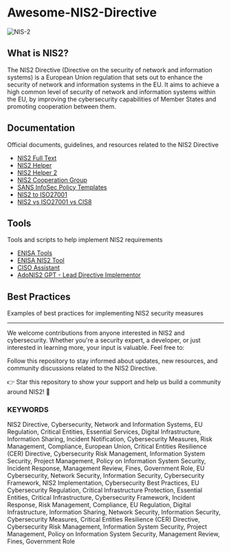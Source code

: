 # Awesome-NIS2-Directive

![NIS-2](https://github.com/user-attachments/assets/ed7695ba-d68e-4dc5-a18f-71b715fb2e85)

## What is NIS2?

The NIS2 Directive (Directive on the security of network and information systems) is a European Union regulation that sets out to enhance the security of network and information systems in the EU. It aims to achieve a high common level of security of network and information systems within the EU, by improving the cybersecurity capabilities of Member States and promoting cooperation between them.

## Documentation
Official documents, guidelines, and resources related to the NIS2 Directive
- [NIS2 Full Text](https://eur-lex.europa.eu/legal-content/EN/TXT/PDF/?uri=CELEX:32022L2555&from=EN)
- [NIS2 Helper](https://nis2directive.eu/)
- [NIS2 Helper 2](https://www.nis-2-directive.com/)
- [NIS2 Cooperation Group](https://digital-strategy.ec.europa.eu/en/policies/nis-cooperation-group)
- [SANS InfoSec Policy Templates](https://www.sans.org/information-security-policy/)
- [NIS2 to ISO27001](https://www.huntandhackett.com/blog/iso-mapping-tool)
- [NIS2 vs ISO27001 vs CIS8](https://www.compliancehub.wiki/content/files/2025/02/NIS2-versus-ISO27001_2022-versus-CIS-v8.pdf)

## Tools
Tools and scripts to help implement NIS2 requirements
- [ENISA Tools](https://www.enisa.europa.eu/tools)
- [ENISA NIS2 Tool](https://www.enisa.europa.eu/topics/cybersecurity-policy/nis-directive-new/nis-directive-tool)
- [CISO Assistant](https://github.com/intuitem/ciso-assistant-community)
- [AdoNIS2 GPT - Lead Directive Implementor](https://hf.co/chat/assistant/67f909c02343ce6dee7cfa4b)

## Best Practices
Examples of best practices for implementing NIS2 security measures

---

We welcome contributions from anyone interested in NIS2 and cybersecurity. Whether you're a security expert, a developer, or just interested in learning more, your input is valuable. Feel free to:

Follow this repository to stay informed about updates, new resources, and community discussions related to the NIS2 Directive.

👉 Star this repository to show your support and help us build a community around NIS2! 💫

### KEYWORDS
NIS2 Directive, Cybersecurity, Network and Information Systems, EU Regulation, Critical Entities, Essential Services, Digital Infrastructure, Information Sharing, Incident Notification, Cybersecurity Measures, Risk Management, Compliance, European Union, Critical Entities Resilience (CER) Directive, Cybersecurity Risk Management, Information System Security, Project Management, Policy on Information System Security, Incident Response, Management Review, Fines, Government Role, EU Cybersecurity, Network Security, Information Security, Cybersecurity Framework, NIS2 Implementation, Cybersecurity Best Practices, EU Cybersecurity Regulation, Critical Infrastructure Protection, Essential Entities, Critical Infrastructure, Cybersecurity Framework, Incident Response, Risk Management, Compliance, EU Regulation, Digital Infrastructure, Information Sharing, Network Security, Information Security, Cybersecurity Measures, Critical Entities Resilience (CER) Directive, Cybersecurity Risk Management, Information System Security, Project Management, Policy on Information System Security, Management Review, Fines, Government Role
